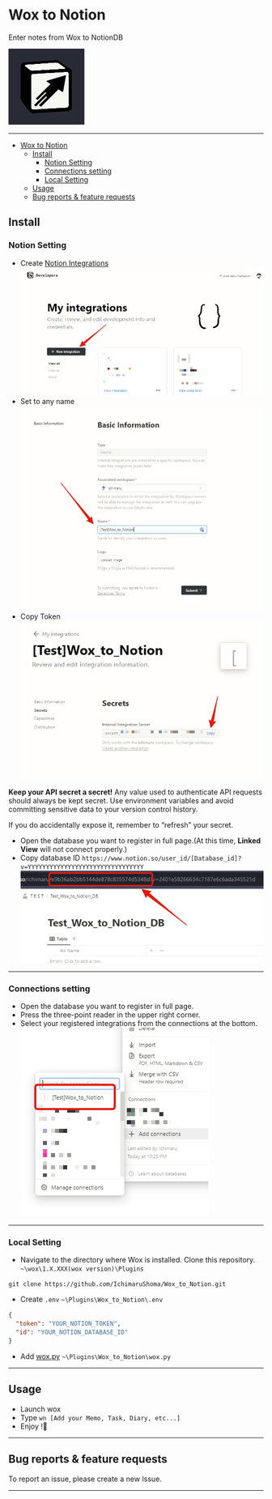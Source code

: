# Wox to Notion

Enter notes from Wox to NotionDB

![rapid notion icon](Images/icon.png)

---

- [Wox to Notion](#wox-to-notion)
  - [Install](#install)
    - [Notion Setting](#notion-setting)
    - [Connections setting](#connections-setting)
    - [Local Setting](#local-setting)
  - [Usage](#usage)
  - [Bug reports \& feature requests](#bug-reports--feature-requests)

## Install

### Notion Setting

- Create [Notion Integrations](https://www.notion.so/my-integrations)
  ![My-integrations-page](assets/My_integrations.png)
- Set to any name
  ![Set-Any-Name](assets/Set_any_name.png)
- Copy Token
  ![Notion-token](assets/Notion_token.png)

**Keep your API secret a secret!**
Any value used to authenticate API requests should always be kept secret.
Use environment variables and avoid committing sensitive data to your version control history.

If you do accidentally expose it, remember to “refresh” your secret.

- Open the database you want to register in full page.(At this time, **Linked View** will not connect properly.)
- Copy database ID
  `https://www.notion.so/user_id/[Database_id]?v=YYYYYYYYYYYYYYYYYYYYYYYYYYYYYYYY`
  ![Database-ID](assets/Notion_Database_ID.png)

---

### Connections setting

- Open the database you want to register in full page.
- Press the three-point reader in the upper right corner.
- Select your registered integrations from the connections at the bottom.
  ![Connections-my-integrations](assets/Connect_my_integrations.png)

---

### Local Setting

- Navigate to the directory where Wox is installed. Clone this repository.
  `~\wox\1.X.XXX(wox version)\Plugins`

```shell
git clone https://github.com/IchimaruShoma/Wox_to_Notion.git
```

- Create `.env`
  `~\Plugins\Wox_to_Notion\.env`

```json
{
  "token": "YOUR_NOTION_TOKEN",
  "id": "YOUR_NOTION_DATABASE_ID"
}
```

- Add [wox.py](https://github.com/Wox-launcher/Wox/blob/master/JsonRPC/wox.py)
  `~\Plugins\Wox_to_Notion\wox.py`

---

## Usage

- Launch wox
- Type `wn [Add your Memo, Task, Diary, etc...]`
- Enjoy !🎉

---

## Bug reports & feature requests

To report an issue, please create a new Issue.

---
